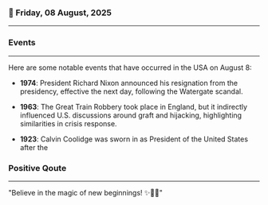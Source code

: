 ### 📅 Friday, 08 August, 2025
------
### Events
------
Here are some notable events that have occurred in the USA on August 8:

- **1974**: President Richard Nixon announced his resignation from the presidency, effective the next day, following the Watergate scandal.
  
- **1963**: The Great Train Robbery took place in England, but it indirectly influenced U.S. discussions around graft and hijacking, highlighting similarities in crisis response.

- **1923**: Calvin Coolidge was sworn in as President of the United States after the
### Positive Qoute
------
"Believe in the magic of new beginnings! ✨🌼🌟"
